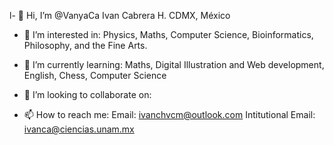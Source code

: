 l- 👋 Hi, I’m @VanyaCa Ivan Cabrera H. CDMX, México

- 👀 I’m interested in: Physics, Maths, Computer Science, Bioinformatics, Philosophy, and the Fine Arts.

- 🌱 I’m currently learning: Maths, Digital Illustration and Web development, English, Chess, Computer Science

- 💞️ I’m looking to collaborate on: 

- 📫 How to reach me:
Email: ivanchvcm@outlook.com
Intitutional Email: ivanca@ciencias.unam.mx


<!---
VanyaCa/VanyaCa is a ✨ special ✨ repository because its `README.md` (this file) appears on your GitHub profile.
You can click the Preview link to take a look at your changes.
--->
